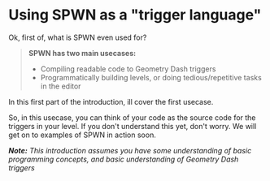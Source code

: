 # Using SPWN as a "trigger language"

Ok, first of, what is SPWN even used for?

> **SPWN has two main usecases:**
>
> - Compiling readable code to Geometry Dash triggers
> - Programmatically building levels, or doing tedious/repetitive tasks in the editor

In this first part of the introduction, ill cover the first usecase.

So, in this usecase, you can think of your code as the source code for the triggers in your level.
If you don't understand this yet, don't worry. We will get on to examples of SPWN in action soon.

_**Note:** This introduction assumes you have some understanding of basic programming concepts, and basic understanding of Geometry Dash triggers_
